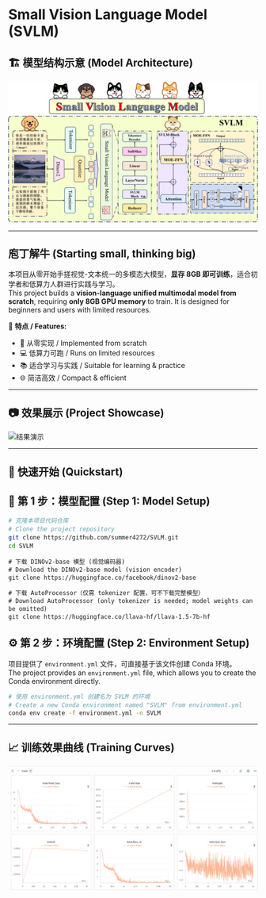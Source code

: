 # Small Vision Language Model (SVLM)

## 🏗 模型结构示意 (Model Architecture)
![模型结构](Image/MODEL.png)

---
## 庖丁解牛 (Starting small, thinking big)

本项目从零开始手搓视觉-文本统一的多模态大模型，**显存 8GB 即可训练**，适合初学者和低算力人群进行实践与学习。  
This project builds a **vision-language unified multimodal model from scratch**, requiring **only 8GB GPU memory** to train. It is designed for beginners and users with limited resources.  

📌 **特点 / Features:**  
- 🔧 从零实现 / Implemented from scratch  
- 💻 低算力可跑 / Runs on limited resources  
- 📚 适合学习与实践 / Suitable for learning & practice  
- 🌐 简洁高效 / Compact & efficient  

---
## 📷 效果展示 (Project Showcase)

![结果演示](Image/videotogif.gif)


---
## 🚀 快速开始 (Quickstart)

## 🔧 第 1 步：模型配置 (Step 1: Model Setup)

```bash
# 克隆本项目代码仓库
# Clone the project repository
git clone https://github.com/summer4272/SVLM.git
cd SVLM
```
```
# 下载 DINOv2-base 模型 (视觉编码器)
# Download the DINOv2-base model (vision encoder)
git clone https://huggingface.co/facebook/dinov2-base

```
```
# 下载 AutoProcessor（仅需 tokenizer 配置，可不下载完整模型）
# Download AutoProcessor (only tokenizer is needed; model weights can be omitted)
git clone https://huggingface.co/llava-hf/llava-1.5-7b-hf

```
## ⚙️ 第 2 步：环境配置 (Step 2: Environment Setup)

项目提供了 `environment.yml` 文件，可直接基于该文件创建 Conda 环境。  
The project provides an `environment.yml` file, which allows you to create the Conda environment directly.

```bash
# 使用 environment.yml 创建名为 SVLM 的环境
# Create a new Conda environment named "SVLM" from environment.yml
conda env create -f environment.yml -n SVLM
```

---

## 📈 训练效果曲线 (Training Curves)

![训练曲线](Image/train.png)
